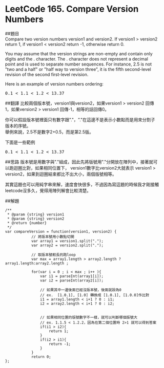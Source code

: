 # LeetCode 165. Compare Version Numbers

##題目  
Compare two version numbers version1 and version2.
If version1 > version2 return 1, if version1 < version2 return -1, otherwise return 0.

You may assume that the version strings are non-empty and contain only digits and the . character.
The . character does not represent a decimal point and is used to separate number sequences.
For instance, 2.5 is not "two and a half" or "half way to version three", it is the fifth second-level revision of the second first-level revision.

Here is an example of version numbers ordering:
<pre>
0.1 < 1.1 < 1.2 < 13.37
</pre>
  
##翻譯
比較兩個版本號，version1與version2，如果version1 > version2 回傳1，如果version2 > version1 回傳-1，相等的話回傳0。
  
你可以假設版本號裡面只有數字跟"."，"."在這邊不是表示小數點而是用來分割子版本的序號。  
舉例來說，2.5不是數字2+0.5，而是第2.5版。
  
下面是一些範例  
<pre>
0.1 < 1.1 < 1.2 < 13.37
</pre>
  
##思路
版本號是用數字與"."組成，因此先將版號用"."分開放在陣列中，接著就可以跑迴圈比對，如果相同位置下，
version1數字比version2大就表示 version1 > version2，如果到迴圈結束都比不出大小，兩個版號相等。
  
其實這題也可以用純字串來解，速度會快很多，不過因為寫這題的時候我才剛接觸leetcode沒多久，覺得用陣列解會比較清楚。
  
##解題
```
/**
 * @param {string} version1
 * @param {string} version2
 * @return {number}
 */
var compareVersion = function(version1, version2) {
            // 將版本號用小數點切開
            var array1 = version1.split(".");
	        var array2 = version2.split(".");

            // 取版本號較長的跑loop
	        var max = array1.length > array2.length ? array1.length:array2.length ;
	        
	        for(var i = 0 ; i < max ; i++ ){
	            var i1 = parseInt(array1[i]);
	            var i2 = parseInt(array2[i]);
	            
	            // 如果其中一邊後面已經沒版本號，後面就設為0
	            // ex.  [1.0.1], [1.0] 轉換成 [1.0.1], [1.0.0]作比對   
	            i1 = array1.length < i+1 ? 0 : i1;
	            i2 = array2.length < i+1 ? 0 : i2;       	
	            
	            
	            // 如果相同位置的版號數字不一樣，就可以判斷哪個版號大
	            // ex. 1.1.5 < 1.2.2，因為在第二個位置時 2>1 就可以得到答案 	            
                if(i1 > i2){
                    return 1;
                } 
                if(i2 > i1){
                    return -1;
                }
	        }
	        return 0;
};
```
